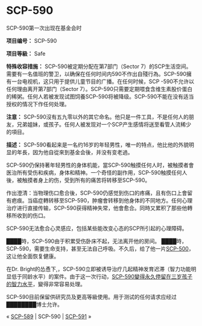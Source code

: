 # SCP-590
                        




SCP-590第一次出现在基金会时



**项目编号：** SCP-590

**项目等級：** Safe

**特殊收容措施：** SCP-590被定期分配在第7部门（Sector 7）的SCP生活空间。需要有一名值班的警卫，以确保在任何时间内590不作出自殘行為。SCP-590擁有一台电视机，这只用于提供儿童节目的广播。在任何时候，SCP -590不允许以任何理由离开第7部门（Sector 7）。SCP-590只需要定期喂食含维生素股价蛋白的稀粥。任何人若被发现试图饲養SCP-590将被降级。SCP-590不能在没有适当授权的情况下作任何处理。

**注意：** SCP-590沒有五九零以外的其它命名。他只是一件工具，不是任何人的朋友，兄弟姐妹，或孩子。任何人被发现对一个SCP产生感情将送至看管人流稀少的項目。

**描述：** SCP-590看起来是一名约16岁的年轻男性，唯一的特点，他比他的外貌明显的年長，因为他自從來到基金会後，并没有变老過。

SCP-590仍保持著年轻男性的身体机能，當SCP-590触摸任何人时，被触摸者會医治所有受伤和疾病，身体和精神。一个奇怪的副作用，SCP-590触摸任何人後，被触摸者身上的伤，受到所有的痛苦将转移至SCP-590。

作出澄清：当物理伤口愈合後，SCP-590仍感觉到伤口的疼痛，且有伤口上會留有疤痕。当癌症轉转移至SCP-590，肿瘤會转移到他身体的不同地方。任何心理治疗进行直接传输，SCP-590获得精神失常，他會愈合。同時又累积了那些他轉移所收到的伤口。

SCP-590无法愈合心灵感应，包括某些能改变心态的SCP所引起的心理障碍。

████時，SCP-590由于积累受伤卧床不起，无法离开他的房间。 ████時，SCP-590，需要生命支持，甚至无法自己呼吸。不久后，给了他一片[SCP-500](/scp-500)，这让他全面恢复健康。

在Dr. Bright的怂恿下,，SCP-590立即被诱导治疗几起精神发育迟滞（智力功能明显低于同龄水平）的案件。由于这一次行动，[SCP-590變得永久停留在三岁孩子的智力水平](/codebrown)，變得非常容易处理。

SCP-590目前保留供研究员及更高等級使用。用于测试的任何请求应经过████████博士允许。



« [SCP-589](/scp-589) | SCP-590 | [SCP-591](/scp-591) »





                    